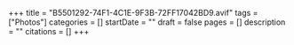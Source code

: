 +++
title = "B5501292-74F1-4C1E-9F3B-72FF17042BD9.avif"
tags = ["Photos"]
categories = []
startDate = ""
draft = false
pages = []
description = ""
citations = []
+++
